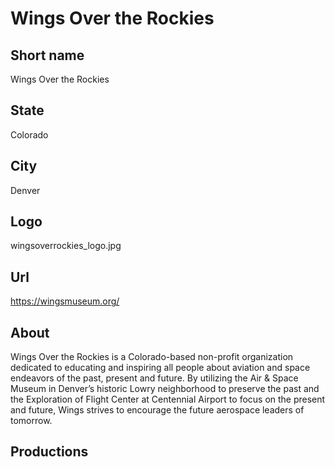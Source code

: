 # Wings Over the Rockies

## Short name

Wings Over the Rockies

## State

Colorado

## City

Denver

## Logo

wingsoverrockies_logo.jpg

## Url

https://wingsmuseum.org/

## About

Wings Over the Rockies is a Colorado-based non-profit organization dedicated to educating and inspiring all people about aviation and space endeavors of the past, present and future. By utilizing the Air & Space Museum in Denver’s historic Lowry neighborhood to preserve the past and the Exploration of Flight Center at Centennial Airport to focus on the present and future, Wings strives to encourage the future aerospace leaders of tomorrow.

## Productions
 
